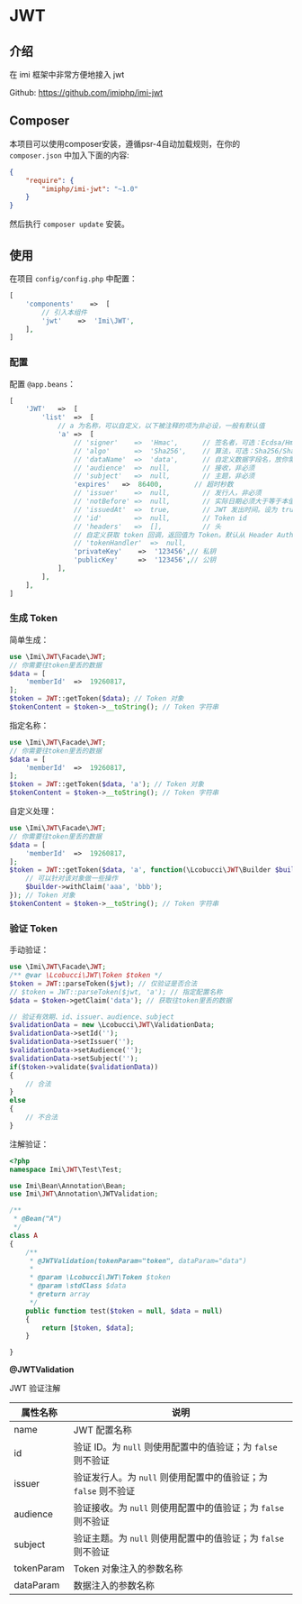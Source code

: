 # JWT

## 介绍

在 imi 框架中非常方便地接入 jwt

Github: <https://github.com/imiphp/imi-jwt>

## Composer

本项目可以使用composer安装，遵循psr-4自动加载规则，在你的 `composer.json` 中加入下面的内容:

```json
{
    "require": {
        "imiphp/imi-jwt": "~1.0"
    }
}
```

然后执行 `composer update` 安装。

## 使用

在项目 `config/config.php` 中配置：

```php
[
    'components'    =>  [
        // 引入本组件
        'jwt'    =>  'Imi\JWT',
    ],
]
```

### 配置

配置 `@app.beans`：

```php
[
    'JWT'   =>  [
        'list'  =>  [
            // a 为名称，可以自定义，以下被注释的项为非必设，一般有默认值
            'a' =>  [
                // 'signer'    =>  'Hmac',      // 签名者，可选：Ecdsa/Hmac/Rsa
                // 'algo'      =>  'Sha256',    // 算法，可选：Sha256/Sha384/Sha512
                // 'dataName'  =>  'data',      // 自定义数据字段名，放你需要往token里丢的数据
                // 'audience'  =>  null,        // 接收，非必须
                // 'subject'   =>  null,        // 主题，非必须
                'expires'   =>  86400,        // 超时秒数
                // 'issuer'    =>  null,        // 发行人，非必须
                // 'notBefore' =>  null,        // 实际日期必须大于等于本值
                // 'issuedAt'  =>  true,        // JWT 发出时间。设为 true 则为当前时间；设为 false 不设置；其它值则直接写入
                // 'id'        =>  null,        // Token id
                // 'headers'   =>  [],          // 头
                // 自定义获取 token 回调，返回值为 Token。默认从 Header Authorization 中获取。
                // 'tokenHandler'  =>  null,
                'privateKey'    =>  '123456',// 私钥
                'publicKey'     =>  '123456',// 公钥
            ],
        ],
    ],
]
```

### 生成 Token

简单生成：

```php
use \Imi\JWT\Facade\JWT;
// 你需要往token里丢的数据
$data = [
    'memberId'  =>  19260817,
];
$token = JWT::getToken($data); // Token 对象
$tokenContent = $token->__toString(); // Token 字符串
```

指定名称：

```php
use \Imi\JWT\Facade\JWT;
// 你需要往token里丢的数据
$data = [
    'memberId'  =>  19260817,
];
$token = JWT::getToken($data, 'a'); // Token 对象
$tokenContent = $token->__toString(); // Token 字符串
```

自定义处理：

```php
use \Imi\JWT\Facade\JWT;
// 你需要往token里丢的数据
$data = [
    'memberId'  =>  19260817,
];
$token = JWT::getToken($data, 'a', function(\Lcobucci\JWT\Builder $builder){
    // 可以针对该对象做一些操作
    $builder->withClaim('aaa', 'bbb');
}); // Token 对象
$tokenContent = $token->__toString(); // Token 字符串
```

### 验证 Token

手动验证：

```php
use \Imi\JWT\Facade\JWT;
/** @var \Lcobucci\JWT\Token $token */
$token = JWT::parseToken($jwt); // 仅验证是否合法
// $token = JWT::parseToken($jwt, 'a'); // 指定配置名称
$data = $token->getClaim('data'); // 获取往token里丢的数据

// 验证有效期、id、issuer、audience、subject
$validationData = new \Lcobucci\JWT\ValidationData;
$validationData->setId('');
$validationData->setIssuer('');
$validationData->setAudience('');
$validationData->setSubject('');
if($token->validate($validationData))
{
    // 合法
}
else
{
    // 不合法
}
```

注解验证：

```php
<?php
namespace Imi\JWT\Test\Test;

use Imi\Bean\Annotation\Bean;
use Imi\JWT\Annotation\JWTValidation;

/**
 * @Bean("A")
 */
class A
{
    /**
     * @JWTValidation(tokenParam="token", dataParam="data")
     *
     * @param \Lcobucci\JWT\Token $token
     * @param \stdClass $data
     * @return array
     */
    public function test($token = null, $data = null)
    {
        return [$token, $data];
    }

}
```

**@JWTValidation**

JWT 验证注解

| 属性名称 | 说明 |
|-|-
| name | JWT 配置名称 |
| id | 验证 ID。为 `null` 则使用配置中的值验证；为 `false` 则不验证 |
| issuer | 验证发行人。为 `null` 则使用配置中的值验证；为 `false` 则不验证 |
| audience | 验证接收。为 `null` 则使用配置中的值验证；为 `false` 则不验证 |
| subject | 验证主题。为 `null` 则使用配置中的值验证；为 `false` 则不验证 |
| tokenParam | Token 对象注入的参数名称 |
| dataParam | 数据注入的参数名称 |
